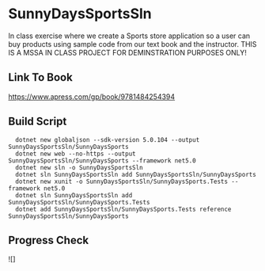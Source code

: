 # SunnyDaysSportsSln
In class exercise where we create a Sports store application so a user can buy products using sample code from our text book and the instructor. THIS IS A MSSA IN CLASS PROJECT FOR DEMINSTRATION PURPOSES ONLY! 

## Link To Book
https://www.apress.com/gp/book/9781484254394

## Build Script

      dotnet new globaljson --sdk-version 5.0.104 --output SunnyDaysSportsSln/SunnyDaysSports
      dotnet new web --no-https --output SunnyDaysSportsSln/SunnyDaysSports --framework net5.0
      dotnet new sln -o SunnyDaysSportsSln
      dotnet sln SunnyDaysSportsSln add SunnyDaysSportsSln/SunnyDaysSports
      dotnet new xunit -o SunnyDaysSportsSln/SunnyDaysSports.Tests --framework net5.0
      dotnet sln SunnyDaysSportsSln add SunnyDaysSportsSln/SunnyDaysSports.Tests 
      dotnet add SunnyDaysSportsSln/SunnyDaysSports.Tests reference SunnyDaysSportsSln/SunnyDaysSports

## Progress Check
![]
